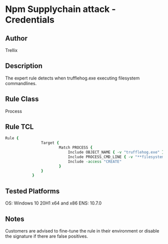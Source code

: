 # Npm Supplychain attack - Credentials

## Author
Trellix

## Description
The expert rule detects when trufflehog.exe executing filesystem commandlines.

## Rule Class 
Process

## Rule TCL
```tcl
Rule {
				Target {
						Match PROCESS {
							Include OBJECT_NAME { -v "trufflehog.exe" }
							Include PROCESS_CMD_LINE { -v "**filesystem * --json**" }
							Include -access "CREATE"
						}
				}
			}
```

## Tested Platforms
OS: Windows 10 20H1 x64 and x86
ENS: 10.7.0

## Notes
Customers are advised to fine-tune the rule in their environment or disable the signature if there are false positives.
